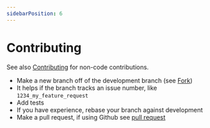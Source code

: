 ```yaml
---
sidebarPosition: 6
---
```


# Contributing

See also [Contributing](/Contributing/) for non-code contributions.

- Make a new branch off of the development branch (see [Fork](https://help.github.com/articles/fork-a-repo/))
 - It helps if the branch tracks an issue number, like `1234_my_feature_request`
- Add tests
- If you have experience, rebase your branch against development
- Make a pull request, if using Github see [pull request](/about/glossary#pull-request)

